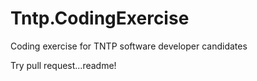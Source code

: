 Tntp.CodingExercise
===================

Coding exercise for TNTP software developer candidates

Try pull request...readme!
